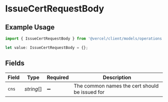 # IssueCertRequestBody

## Example Usage

```typescript
import { IssueCertRequestBody } from '@vercel/client/models/operations';

let value: IssueCertRequestBody = {};
```

## Fields

| Field | Type       | Required           | Description                                    |
| ----- | ---------- | ------------------ | ---------------------------------------------- |
| `cns` | _string_[] | :heavy_minus_sign: | The common names the cert should be issued for |
